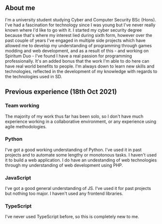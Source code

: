 ## About me

I'm a university student studying Cyber and Computer Security BSc (Hons). I've had a fascination for technology since I was young but I've never really known where I'd like to go with it. I started my cyber security degree because that's where my interest lied during sixth form, however over the past couple of years I've engaged in multiple side projects which have allowed me to develop my understanding of programming through games modding and web development, and as a result of this - and working on Spiritum Duo - I've found I have a real passion for programming professionally. It's an added bonus that the work I'm able to do here can have real world benefits to people. I'm always down to learn new skills and technologies, reflected in the development of my knowledge with regards to the technologies used in SD.

## Previous experience (18th Oct 2021)

### Team working

The majority of my work thus far has been solo, so I don't have much experience working in a collaborative environment, or any experience using agile methodologies.

### Python

I've got a good working understanding of Python. I've used it in past projects and to automate some lengthy or monotonous tasks. I haven't used it to build a web application. I do have an undestanding of web technologies through my understanding of web development using PHP.

### JavaScript

I've got a good general understanding of JS. I've used it for past projects but nothing too major. I haven't used any frontend libraries.

### TypeScript

I've never used TypeScript before, so this is completely new to me.
